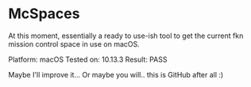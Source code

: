 # McSpaces

At this moment, essentially a ready to use-ish tool to get the current fkn mission control space in use on macOS.

Platform: macOS
Tested on: 10.13.3
Result: PASS

Maybe I'll improve it... Or maybe you will.. this is GitHub after all :)
